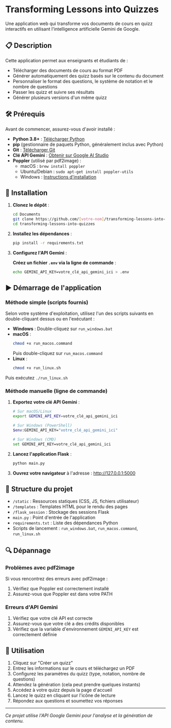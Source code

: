 # Transforming Lessons into Quizzes

Une application web qui transforme vos documents de cours en quizz interactifs en utilisant l'intelligence artificielle Gemini de Google.

## 📋 Description

Cette application permet aux enseignants et étudiants de :
- Télécharger des documents de cours au format PDF
- Générer automatiquement des quizz basés sur le contenu du document
- Personnaliser le format des questions, le système de notation et le nombre de questions
- Passer les quizz et suivre ses résultats
- Générer plusieurs versions d'un même quizz

## 🛠️ Prérequis

Avant de commencer, assurez-vous d'avoir installé :

- **Python 3.8+** : [Télécharger Python](https://www.python.org/downloads/)
- **pip** (gestionnaire de paquets Python, généralement inclus avec Python)
- **Git** : [Télécharger Git](https://git-scm.com/downloads)
- **Clé API Gemini** : [Obtenir sur Google AI Studio](https://ai.google.dev/)
- **Poppler** (utilisé par pdf2image) :
  - macOS : `brew install poppler`
  - Ubuntu/Debian : `sudo apt-get install poppler-utils`
  - Windows : [Instructions d'installation](https://github.com/oschwartz10612/poppler-windows/releases/)

## 🚀 Installation

1. **Clonez le dépôt** :
   ```bash
   cd Documents
   git clone https://github.com/[votre-nom]/transforming-lessons-into-quizzes.git
   cd transforming-lessons-into-quizzes
   ```

2. **Installez les dépendances** :
   ```bash
   pip install -r requirements.txt
   ```

3. **Configurez l'API Gemini** :
   
   **Créez un fichier `.env` via la ligne de commande** :
   ```bash
   echo GEMINI_API_KEY=votre_clé_api_gemini_ici > .env
   ```

## ▶️ Démarrage de l'application

### Méthode simple (scripts fournis)

Selon votre système d'exploitation, utilisez l'un des scripts suivants en double-cliquant dessus ou en l'exécutant :

- **Windows** : Double-cliquez sur `run_windows.bat`
- **macOS** : 
  ```bash
  chmod +x run_macos.command
  ```
  Puis double-cliquez sur `run_macos.command`
- **Linux** : 
  ```bash
  chmod +x run_linux.sh
  ```
Puis exécutez `./run_linux.sh`

### Méthode manuelle (ligne de commande)

1. **Exportez votre clé API Gemini** :
   ```bash
   # Sur macOS/Linux
   export GEMINI_API_KEY=votre_clé_api_gemini_ici
   
   # Sur Windows (PowerShell)
   $env:GEMINI_API_KEY="votre_clé_api_gemini_ici"
   
   # Sur Windows (CMD)
   set GEMINI_API_KEY=votre_clé_api_gemini_ici
   ```

2. **Lancez l'application Flask** :
   ```bash
   python main.py
   ```

3. **Ouvrez votre navigateur** à l'adresse : http://127.0.0.1:5000

## 📂 Structure du projet

- `/static` : Ressources statiques (CSS, JS, fichiers utilisateur)
- `/templates` : Templates HTML pour le rendu des pages
- `/flask_session` : Stockage des sessions Flask
- `main.py` : Point d'entrée de l'application
- `requirements.txt` : Liste des dépendances Python
- Scripts de lancement : `run_windows.bat`, `run_macos.command`, `run_linux.sh`

## 🔍 Dépannage

### Problèmes avec pdf2image

Si vous rencontrez des erreurs avec pdf2image :
1. Vérifiez que Poppler est correctement installé
2. Assurez-vous que Poppler est dans votre PATH

### Erreurs d'API Gemini

1. Vérifiez que votre clé API est correcte
2. Assurez-vous que votre clé a des crédits disponibles
3. Vérifiez que la variable d'environnement `GEMINI_API_KEY` est correctement définie

## 🎯 Utilisation

1. Cliquez sur "Créer un quizz"
2. Entrez les informations sur le cours et téléchargez un PDF
3. Configurez les paramètres du quizz (type, notation, nombre de questions)
4. Attendez la génération (cela peut prendre quelques instants)
5. Accédez à votre quizz depuis la page d'accueil
6. Lancez le quizz en cliquant sur l'icône de lecture
7. Répondez aux questions et soumettez vos réponses

---
*Ce projet utilise l'API Google Gemini pour l'analyse et la génération de contenu.*
